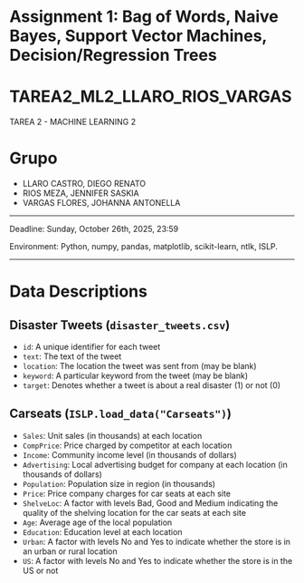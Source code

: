 # Assignment 1: Bag of Words, Naive Bayes, Support Vector Machines, Decision/Regression Trees


# TAREA2_ML2_LLARO_RIOS_VARGAS
TAREA 2 - MACHINE LEARNING 2

# Grupo
- LLARO CASTRO, DIEGO RENATO
- RIOS MEZA, JENNIFER SASKIA
- VARGAS FLORES, JOHANNA ANTONELLA
---

Deadline: Sunday, October 26th, 2025, 23:59

Environment: Python, numpy, pandas, matplotlib, scikit-learn, ntlk, ISLP.

---

# Data Descriptions

## Disaster Tweets (`disaster_tweets.csv`)

* `id`: A unique identifier for each tweet
* `text`: The text of the tweet
* `location`: The location the tweet was sent from (may be blank)
* `keyword`: A particular keyword from the tweet (may be blank)
* `target`: Denotes whether a tweet is about a real disaster (1) or not (0)

## Carseats (`ISLP.load_data("Carseats")`)

* `Sales`: Unit sales (in thousands) at each location
* `CompPrice`: Price charged by competitor at each location
* `Income`: Community income level (in thousands of dollars)
* `Advertising`: Local advertising budget for company at each location (in thousands of dollars)
* `Population`: Population size in region (in thousands)
* `Price`: Price company charges for car seats at each site
* `ShelveLoc`: A factor with levels Bad, Good and Medium indicating the quality of the shelving location for the car seats at each site
* `Age`: Average age of the local population
* `Education`: Education level at each location
* `Urban`: A factor with levels No and Yes to indicate whether the store is in an urban or rural location
* `US`: A factor with levels No and Yes to indicate whether the store is in the US or not
